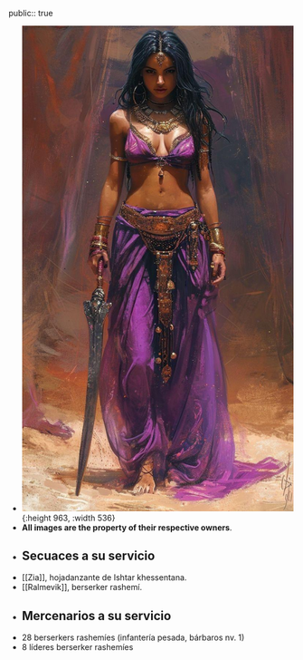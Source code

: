 public:: true

- ![WhatsApp Image 2025-02-23 at 16.25.27.jpeg](../assets/WhatsApp_Image_2025-02-23_at_16.25.27_1740340945380_0.jpeg){:height 963, :width 536}
- **All images are the property of their respective owners**.
- ## Secuaces a su servicio
- [[Zia]], hojadanzante de Ishtar khessentana.
- [[Ralmevik]], berserker rashemí.
- ## Mercenarios a su servicio
- 28 berserkers rashemíes (infantería pesada, bárbaros nv. 1)
- 8 líderes berserker rashemíes